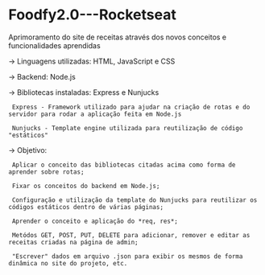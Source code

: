 # Foodfy2.0---Rocketseat
Aprimoramento do site de receitas através dos novos conceitos e funcionalidades aprendidas

-> Linguagens utilizadas: HTML, JavaScript e CSS

-> Backend: Node.js

-> Bibliotecas instaladas: Express e Nunjucks

     Express - Framework utilizado para ajudar na criação de rotas e do servidor para rodar a aplicação feita em Node.js

     Nunjucks - Template engine utilizada para reutilização de código "estáticos"

-> Objetivo: 

     Aplicar o conceito das bibliotecas citadas acima como forma de aprender sobre rotas;
  
     Fixar os conceitos do backend em Node.js;
  
     Configuração e utilização da template do Nunjucks para reutilizar os códigos estáticos dentro de várias páginas;
  
     Aprender o conceito e aplicação do *req, res*;
  
     Metódos GET, POST, PUT, DELETE para adicionar, remover e editar as receitas criadas na página de admin;
     
     "Escrever" dados em arquivo .json para exibir os mesmos de forma dinâmica no site do projeto, etc.
